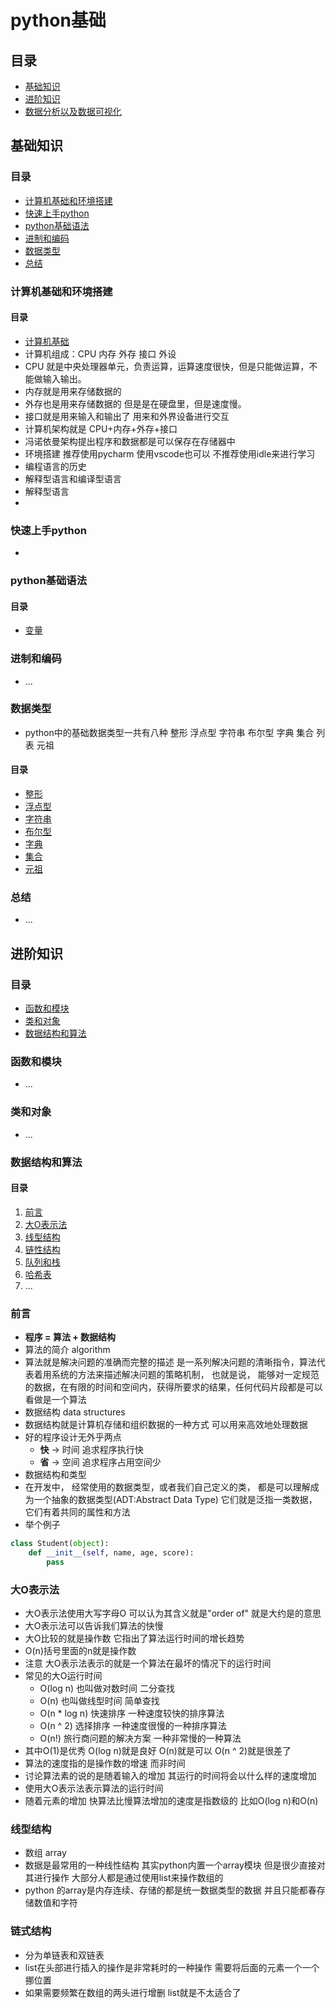 # python基础
## 目录
* [基础知识](#基础知识)
* [进阶知识](#进阶知识)
* [数据分析以及数据可视化](#数据分析以及数据可视化)
## 基础知识
### 目录
* [计算机基础和环境搭建](#计算机基础和环境搭建)
* [快速上手python](#快速上手python)
* [python基础语法](#python基础语法)
* [进制和编码](#进制和编码)
* [数据类型](#数据类型)
* [总结](#总结)
### 计算机基础和环境搭建
#### 目录
* [计算机基础](#计算机基础)
* 计算机组成：CPU 内存 外存 接口 外设
* CPU 就是中央处理器单元，负责运算，运算速度很快，但是只能做运算，不能做输入输出。
* 内存就是用来存储数据的 
* 外存也是用来存储数据的 但是是在硬盘里，但是速度慢。
* 接口就是用来输入和输出了 用来和外界设备进行交互
* 计算机架构就是 CPU+内存+外存+接口
* 冯诺依曼架构提出程序和数据都是可以保存在存储器中
* 环境搭建 推荐使用pycharm 使用vscode也可以 不推荐使用idle来进行学习
* 编程语言的历史
* 解释型语言和编译型语言
* 解释型语言
* 
### 快速上手python
* 
### python基础语法
#### 目录
* [变量](#变量)
### 进制和编码
* ...
### 数据类型
* python中的基础数据类型一共有八种 整形 浮点型 字符串 布尔型 字典 集合 列表 元祖
#### 目录
* [整形](#整形)
* [浮点型](#浮点型)
* [字符串](#字符串)
* [布尔型](#布尔型)
* [字典](#字典)
* [集合](#集合)
* [元祖](#元祖)
### 总结
* ...
## 进阶知识
### 目录
* [函数和模块](#函数和模块)
* [类和对象](#类和对象)
* [数据结构和算法](#数据结构和算法)

### 函数和模块
* ...
### 类和对象
* ...
### 数据结构和算法
#### 目录
1. [前言](#前言)
2. [大O表示法](#大O表示法)
3. [线型结构](#线型结构)
4. [链性结构](#链性结构)
5. [队列和栈](#队列和栈)
6. [哈希表](#哈希表)
7. ...
### 前言
* **程序 = 算法 + 数据结构**
* 算法的简介 algorithm
* 算法就是解决问题的准确而完整的描述 是一系列解决问题的清晰指令，算法代表着用系统的方法来描述解决问题的策略机制， 也就是说， 能够对一定规范的数据，在有限的时间和空间内，获得所要求的结果，任何代码片段都是可以看做是一个算法
* 数据结构 data structures 
* 数据结构就是计算机存储和组织数据的一种方式 可以用来高效地处理数据
* 好的程序设计无外乎两点
  * **快** -> 时间 追求程序执行快
  * **省** -> 空间 追求程序占用空间少
* 数据结构和类型
* 在开发中， 经常使用的数据类型，或者我们自己定义的类， 都是可以理解成为一个抽象的数据类型(ADT:Abstract Data Type) 它们就是泛指一类数据， 它们有着共同的属性和方法
* 举个例子
```python
class Student(object):
    def __init__(self, name, age, score):
        pass
```
### 大O表示法
* 大O表示法使用大写字母O 可以认为其含义就是"order of" 就是大约是的意思
* 大O表示法可以告诉我们算法的快慢
* 大O比较的就是操作数 它指出了算法运行时间的增长趋势
* O(n)括号里面的n就是操作数
* 注意 大O表示法表示的就是一个算法在最坏的情况下的运行时间
* 常见的大O运行时间
    * O(log n) 也叫做对数时间 二分查找
    * O(n) 也叫做线型时间 简单查找
    * O(n * log n) 快速排序 一种速度较快的排序算法
    * O(n ^ 2) 选择排序 一种速度很慢的一种排序算法
    * O(n!) 旅行商问题的解决方案 一种非常慢的一种算法
* 其中O(1)是优秀 O(log n)就是良好 O(n)就是可以 O(n ^ 2)就是很差了
* 算法的速度指的是操作数的增速 而非时间
* 讨论算法素的说的是随着输入的增加 其运行的时间将会以什么样的速度增加
* 使用大O表示法表示算法的运行时间
* 随着元素的增加 快算法比慢算法增加的速度是指数级的 比如O(log n)和O(n)
### 线型结构
* 数组 array
* 数据是最常用的一种线性结构 其实python内置一个array模块 但是很少直接对其进行操作 大部分人都是通过使用list来操作数组的
* python 的array是内存连续、存储的都是统一数据类型的数据 并且只能都春存储数值和字符
### 链式结构
* 分为单链表和双链表
* list在头部进行插入的操作是非常耗时的一种操作 需要将后面的元素一个一个挪位置
* 如果需要频繁在数组的两头进行增删 list就是不太适合了